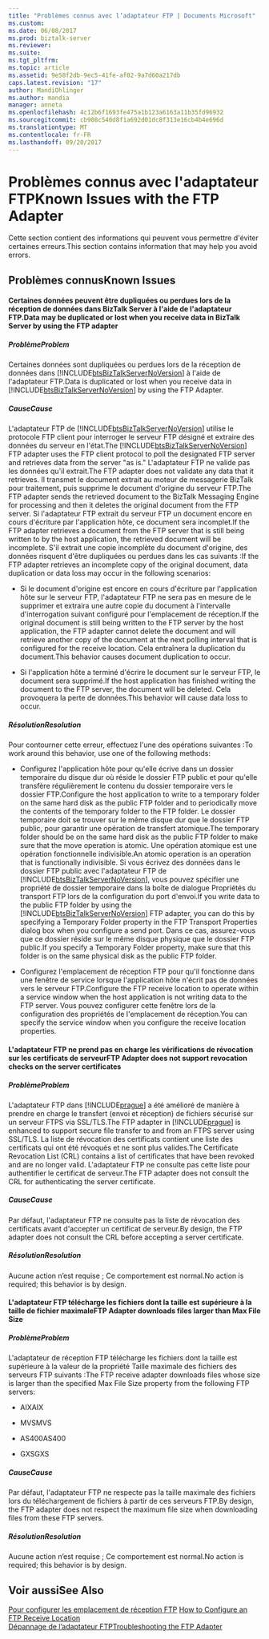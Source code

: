 ```yaml
---
title: "Problèmes connus avec l’adaptateur FTP | Documents Microsoft"
ms.custom: 
ms.date: 06/08/2017
ms.prod: biztalk-server
ms.reviewer: 
ms.suite: 
ms.tgt_pltfrm: 
ms.topic: article
ms.assetid: 9e58f2db-9ec5-41fe-af02-9a7d60a217db
caps.latest.revision: "17"
author: MandiOhlinger
ms.author: mandia
manager: anneta
ms.openlocfilehash: 4c12b6f1693fe475a1b123a6163a11b35fd96932
ms.sourcegitcommit: cb908c540d8f1a692d01dc8f313e16cb4b4e696d
ms.translationtype: MT
ms.contentlocale: fr-FR
ms.lasthandoff: 09/20/2017
---
```

# <a name="known-issues-with-the-ftp-adapter"></a><span data-ttu-id="ca96a-102">Problèmes connus avec l'adaptateur FTP</span><span class="sxs-lookup"><span data-stu-id="ca96a-102">Known Issues with the FTP Adapter</span></span>
<span data-ttu-id="ca96a-103">Cette section contient des informations qui peuvent vous permettre d'éviter certaines erreurs.</span><span class="sxs-lookup"><span data-stu-id="ca96a-103">This section contains information that may help you avoid errors.</span></span>  
  
## <a name="known-issues"></a><span data-ttu-id="ca96a-104">Problèmes connus</span><span class="sxs-lookup"><span data-stu-id="ca96a-104">Known Issues</span></span>  
  
#### <a name="data-may-be-duplicated-or-lost-when-you-receive-data-in-biztalk-server-by-using-the-ftp-adapter"></a><span data-ttu-id="ca96a-105">Certaines données peuvent être dupliquées ou perdues lors de la réception de données dans BizTalk Server à l'aide de l'adaptateur FTP.</span><span class="sxs-lookup"><span data-stu-id="ca96a-105">Data may be duplicated or lost when you receive data in BizTalk Server by using the FTP adapter</span></span>  
  
##### <a name="problem"></a><span data-ttu-id="ca96a-106">Problème</span><span class="sxs-lookup"><span data-stu-id="ca96a-106">Problem</span></span>  
 <span data-ttu-id="ca96a-107">Certaines données sont dupliquées ou perdues lors de la réception de données dans [!INCLUDE[btsBizTalkServerNoVersion](../includes/btsbiztalkservernoversion-md.md)] à l'aide de l'adaptateur FTP.</span><span class="sxs-lookup"><span data-stu-id="ca96a-107">Data is duplicated or lost when you receive data in [!INCLUDE[btsBizTalkServerNoVersion](../includes/btsbiztalkservernoversion-md.md)] by using the FTP Adapter.</span></span>  
  
##### <a name="cause"></a><span data-ttu-id="ca96a-108">Cause</span><span class="sxs-lookup"><span data-stu-id="ca96a-108">Cause</span></span>  
 <span data-ttu-id="ca96a-109">L'adaptateur FTP de [!INCLUDE[btsBizTalkServerNoVersion](../includes/btsbiztalkservernoversion-md.md)] utilise le protocole FTP client pour interroger le serveur FTP désigné et extraire des données du serveur en l'état.</span><span class="sxs-lookup"><span data-stu-id="ca96a-109">The [!INCLUDE[btsBizTalkServerNoVersion](../includes/btsbiztalkservernoversion-md.md)] FTP adapter uses the FTP client protocol to poll the designated FTP server and retrieves data from the server "as is."</span></span> <span data-ttu-id="ca96a-110">L'adaptateur FTP ne valide pas les données qu'il extrait.</span><span class="sxs-lookup"><span data-stu-id="ca96a-110">The FTP adapter does not validate any data that it retrieves.</span></span> <span data-ttu-id="ca96a-111">Il transmet le document extrait au moteur de messagerie BizTalk pour traitement, puis supprime le document d'origine du serveur FTP.</span><span class="sxs-lookup"><span data-stu-id="ca96a-111">The FTP adapter sends the retrieved document to the BizTalk Messaging Engine for processing and then it deletes the original document from the FTP server.</span></span> <span data-ttu-id="ca96a-112">Si l'adaptateur FTP extrait du serveur FTP un document encore en cours d'écriture par l'application hôte, ce document sera incomplet.</span><span class="sxs-lookup"><span data-stu-id="ca96a-112">If the FTP adapter retrieves a document from the FTP server that is still being written to by the host application, the retrieved document will be incomplete.</span></span> <span data-ttu-id="ca96a-113">S'il extrait une copie incomplète du document d'origine, des données risquent d'être dupliquées ou perdues dans les cas suivants :</span><span class="sxs-lookup"><span data-stu-id="ca96a-113">If the FTP adapter retrieves an incomplete copy of the original document, data duplication or data loss may occur in the following scenarios:</span></span>  
  
-   <span data-ttu-id="ca96a-114">Si le document d'origine est encore en cours d'écriture par l'application hôte sur le serveur FTP, l'adaptateur FTP ne sera pas en mesure de le supprimer et extraira une autre copie du document à l'intervalle d'interrogation suivant configuré pour l'emplacement de réception.</span><span class="sxs-lookup"><span data-stu-id="ca96a-114">If the original document is still being written to the FTP server by the host application, the FTP adapter cannot delete the document and will retrieve another copy of the document at the next polling interval that is configured for the receive location.</span></span> <span data-ttu-id="ca96a-115">Cela entraînera la duplication du document.</span><span class="sxs-lookup"><span data-stu-id="ca96a-115">This behavior causes document duplication to occur.</span></span>  
  
-   <span data-ttu-id="ca96a-116">Si l'application hôte a terminé d'écrire le document sur le serveur FTP, le document sera supprimé.</span><span class="sxs-lookup"><span data-stu-id="ca96a-116">If the host application has finished writing the document to the FTP server, the document will be deleted.</span></span> <span data-ttu-id="ca96a-117">Cela provoquera la perte de données.</span><span class="sxs-lookup"><span data-stu-id="ca96a-117">This behavior will cause data loss to occur.</span></span>  
  
##### <a name="resolution"></a><span data-ttu-id="ca96a-118">Résolution</span><span class="sxs-lookup"><span data-stu-id="ca96a-118">Resolution</span></span>  
 <span data-ttu-id="ca96a-119">Pour contourner cette erreur, effectuez l'une des opérations suivantes :</span><span class="sxs-lookup"><span data-stu-id="ca96a-119">To work around this behavior, use one of the following methods:</span></span>  
  
-   <span data-ttu-id="ca96a-120">Configurez l'application hôte pour qu'elle écrive dans un dossier temporaire du disque dur où réside le dossier FTP public et pour qu'elle transfère régulièrement le contenu du dossier temporaire vers le dossier FTP.</span><span class="sxs-lookup"><span data-stu-id="ca96a-120">Configure the host application to write to a temporary folder on the same hard disk as the public FTP folder and to periodically move the contents of the temporary folder to the FTP folder.</span></span> <span data-ttu-id="ca96a-121">Le dossier temporaire doit se trouver sur le même disque dur que le dossier FTP public, pour garantir une opération de transfert atomique.</span><span class="sxs-lookup"><span data-stu-id="ca96a-121">The temporary folder should be on the same hard disk as the public FTP folder to make sure that the move operation is atomic.</span></span> <span data-ttu-id="ca96a-122">Une opération atomique est une opération fonctionnelle indivisible.</span><span class="sxs-lookup"><span data-stu-id="ca96a-122">An atomic operation is an operation that is functionally indivisible.</span></span> <span data-ttu-id="ca96a-123">Si vous écrivez des données dans le dossier FTP public avec l'adaptateur FTP de [!INCLUDE[btsBizTalkServerNoVersion](../includes/btsbiztalkservernoversion-md.md)], vous pouvez spécifier une propriété de dossier temporaire dans la boîte de dialogue Propriétés du transport FTP lors de la configuration du port d'envoi.</span><span class="sxs-lookup"><span data-stu-id="ca96a-123">If you write data to the public FTP folder by using the [!INCLUDE[btsBizTalkServerNoVersion](../includes/btsbiztalkservernoversion-md.md)] FTP adapter, you can do this by specifying a Temporary Folder property in the FTP Transport Properties dialog box when you configure a send port.</span></span> <span data-ttu-id="ca96a-124">Dans ce cas, assurez-vous que ce dossier réside sur le même disque physique que le dossier FTP public.</span><span class="sxs-lookup"><span data-stu-id="ca96a-124">If you specify a Temporary Folder property, make sure that this folder is on the same physical disk as the public FTP folder.</span></span>  
  
-   <span data-ttu-id="ca96a-125">Configurez l'emplacement de réception FTP pour qu'il fonctionne dans une fenêtre de service lorsque l'application hôte n'écrit pas de données vers le serveur FTP.</span><span class="sxs-lookup"><span data-stu-id="ca96a-125">Configure the FTP receive location to operate within a service window when the host application is not writing data to the FTP server.</span></span> <span data-ttu-id="ca96a-126">Vous pouvez configurer cette fenêtre lors de la configuration des propriétés de l'emplacement de réception.</span><span class="sxs-lookup"><span data-stu-id="ca96a-126">You can specify the service window when you configure the receive location properties.</span></span>  
  
#### <a name="ftp-adapter-does-not-support-revocation-checks-on-the-server-certificates"></a><span data-ttu-id="ca96a-127">L'adaptateur FTP ne prend pas en charge les vérifications de révocation sur les certificats de serveur</span><span class="sxs-lookup"><span data-stu-id="ca96a-127">FTP Adapter does not support revocation checks on the server certificates</span></span>  
  
##### <a name="problem"></a><span data-ttu-id="ca96a-128">Problème</span><span class="sxs-lookup"><span data-stu-id="ca96a-128">Problem</span></span>  
 <span data-ttu-id="ca96a-129">L'adaptateur FTP dans [!INCLUDE[prague](../includes/prague-md.md)] a été amélioré de manière à prendre en charge le transfert (envoi et réception) de fichiers sécurisé sur un serveur FTPS via SSL/TLS.</span><span class="sxs-lookup"><span data-stu-id="ca96a-129">The FTP adapter in [!INCLUDE[prague](../includes/prague-md.md)] is enhanced to support secure file transfer to and from an FTPS server using SSL/TLS.</span></span> <span data-ttu-id="ca96a-130">La liste de révocation des certificats contient une liste des certificats qui ont été révoqués et ne sont plus valides.</span><span class="sxs-lookup"><span data-stu-id="ca96a-130">The Certificate Revocation List (CRL) contains a list of certificates that have been revoked and are no longer valid.</span></span> <span data-ttu-id="ca96a-131">L'adaptateur FTP ne consulte pas cette liste pour authentifier le certificat de serveur.</span><span class="sxs-lookup"><span data-stu-id="ca96a-131">The FTP adapter does not consult the CRL for authenticating the server certificate.</span></span>  
  
##### <a name="cause"></a><span data-ttu-id="ca96a-132">Cause</span><span class="sxs-lookup"><span data-stu-id="ca96a-132">Cause</span></span>  
 <span data-ttu-id="ca96a-133">Par défaut, l'adaptateur FTP ne consulte pas la liste de révocation des certificats avant d'accepter un certificat de serveur.</span><span class="sxs-lookup"><span data-stu-id="ca96a-133">By design, the FTP adapter does not consult the CRL before accepting a server certificate.</span></span>  
  
##### <a name="resolution"></a><span data-ttu-id="ca96a-134">Résolution</span><span class="sxs-lookup"><span data-stu-id="ca96a-134">Resolution</span></span>  
 <span data-ttu-id="ca96a-135">Aucune action n’est requise ; Ce comportement est normal.</span><span class="sxs-lookup"><span data-stu-id="ca96a-135">No action is required; this behavior is by design.</span></span>  
  
#### <a name="ftp-adapter-downloads-files-larger-than-max-file-size"></a><span data-ttu-id="ca96a-136">L'adaptateur FTP télécharge les fichiers dont la taille est supérieure à la taille de fichier maximale</span><span class="sxs-lookup"><span data-stu-id="ca96a-136">FTP Adapter downloads files larger than Max File Size</span></span>  
  
##### <a name="problem"></a><span data-ttu-id="ca96a-137">Problème</span><span class="sxs-lookup"><span data-stu-id="ca96a-137">Problem</span></span>  
 <span data-ttu-id="ca96a-138">L'adaptateur de réception FTP télécharge les fichiers dont la taille est supérieure à la valeur de la propriété Taille maximale des fichiers des serveurs FTP suivants :</span><span class="sxs-lookup"><span data-stu-id="ca96a-138">The FTP receive adapter downloads files whose size is larger than the specified Max File Size property from the following FTP servers:</span></span>  
  
-   <span data-ttu-id="ca96a-139">AIX</span><span class="sxs-lookup"><span data-stu-id="ca96a-139">AIX</span></span>  
  
-   <span data-ttu-id="ca96a-140">MVS</span><span class="sxs-lookup"><span data-stu-id="ca96a-140">MVS</span></span>  
  
-   <span data-ttu-id="ca96a-141">AS400</span><span class="sxs-lookup"><span data-stu-id="ca96a-141">AS400</span></span>  
  
-   <span data-ttu-id="ca96a-142">GXS</span><span class="sxs-lookup"><span data-stu-id="ca96a-142">GXS</span></span>  
  
##### <a name="cause"></a><span data-ttu-id="ca96a-143">Cause</span><span class="sxs-lookup"><span data-stu-id="ca96a-143">Cause</span></span>  
 <span data-ttu-id="ca96a-144">Par défaut, l'adaptateur FTP ne respecte pas la taille maximale des fichiers lors du téléchargement de fichiers à partir de ces serveurs FTP.</span><span class="sxs-lookup"><span data-stu-id="ca96a-144">By design, the FTP adapter does not respect the maximum file size when downloading files from these FTP servers.</span></span>  
  
##### <a name="resolution"></a><span data-ttu-id="ca96a-145">Résolution</span><span class="sxs-lookup"><span data-stu-id="ca96a-145">Resolution</span></span>  
 <span data-ttu-id="ca96a-146">Aucune action n’est requise ; Ce comportement est normal.</span><span class="sxs-lookup"><span data-stu-id="ca96a-146">No action is required; this behavior is by design.</span></span>  
  
## <a name="see-also"></a><span data-ttu-id="ca96a-147">Voir aussi</span><span class="sxs-lookup"><span data-stu-id="ca96a-147">See Also</span></span>  
 <span data-ttu-id="ca96a-148">[Pour configurer les emplacement de réception FTP](http://msdn.microsoft.com/library/1d8fde35-f787-4a5e-a8bd-8c418d0f75c3) </span><span class="sxs-lookup"><span data-stu-id="ca96a-148">[How to Configure an FTP Receive Location](http://msdn.microsoft.com/library/1d8fde35-f787-4a5e-a8bd-8c418d0f75c3) </span></span>  
 [<span data-ttu-id="ca96a-149">Dépannage de l’adaptateur FTP</span><span class="sxs-lookup"><span data-stu-id="ca96a-149">Troubleshooting the FTP Adapter</span></span>](../core/troubleshooting-the-ftp-adapter.md)